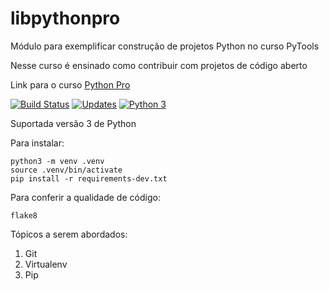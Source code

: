 # libpythonpro
Módulo para exemplificar construção de projetos Python no curso PyTools

Nesse curso é ensinado como contribuir com projetos de código aberto

Link para o curso [Python Pro](https://www.python.pro.br)

[![Build Status](https://travis-ci.org/marvinsilva/libpythonpro.svg?branch=master)](https://travis-ci.org/marvinsilva/libpythonpro)
[![Updates](https://pyup.io/repos/github/marvinsilva/libpythonpro/shield.svg)](https://pyup.io/repos/github/marvinsilva/libpythonpro/)
[![Python 3](https://pyup.io/repos/github/marvinsilva/libpythonpro/python-3-shield.svg)](https://pyup.io/repos/github/marvinsilva/libpythonpro/)

Suportada versão 3 de Python

Para instalar:

```console
python3 -m venv .venv
source .venv/bin/activate
pip install -r requirements-dev.txt
```

Para conferir a qualidade de código:
```console
flake8
```

Tópicos a serem abordados:
1. Git
2. Virtualenv
3. Pip
